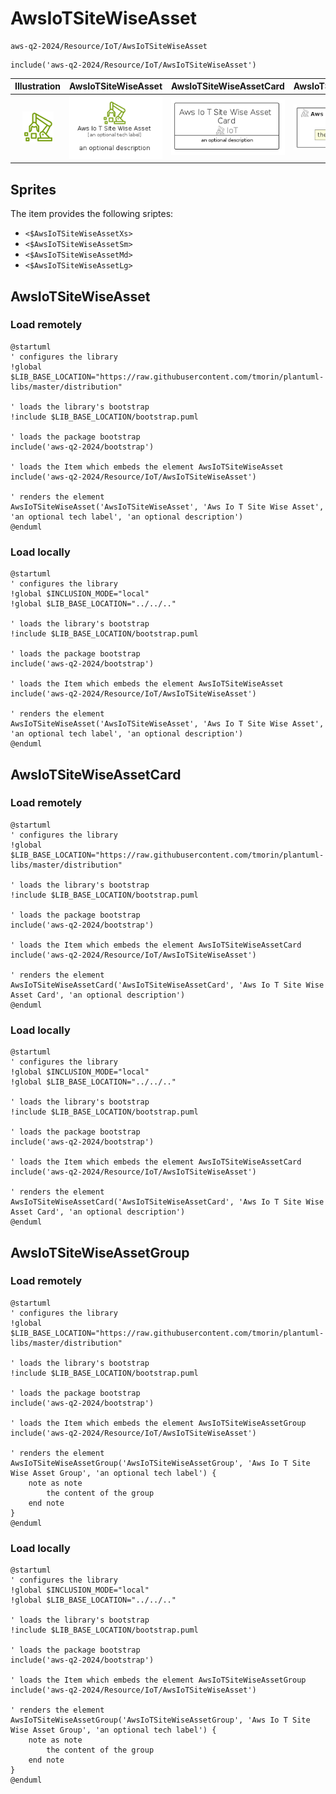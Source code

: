 # AwsIoTSiteWiseAsset


```text
aws-q2-2024/Resource/IoT/AwsIoTSiteWiseAsset
```

```text
include('aws-q2-2024/Resource/IoT/AwsIoTSiteWiseAsset')
```



| Illustration | AwsIoTSiteWiseAsset | AwsIoTSiteWiseAssetCard | AwsIoTSiteWiseAssetGroup |
| :---: | :---: | :---: | :---: |
| ![illustration for Illustration](../../../aws-q2-2024/Resource/IoT/AwsIoTSiteWiseAsset.png) | ![illustration for AwsIoTSiteWiseAsset](../../../aws-q2-2024/Resource/IoT/AwsIoTSiteWiseAsset.Local.png) | ![illustration for AwsIoTSiteWiseAssetCard](../../../aws-q2-2024/Resource/IoT/AwsIoTSiteWiseAssetCard.Local.png) | ![illustration for AwsIoTSiteWiseAssetGroup](../../../aws-q2-2024/Resource/IoT/AwsIoTSiteWiseAssetGroup.Local.png) |



## Sprites
The item provides the following sriptes:

- `<$AwsIoTSiteWiseAssetXs>`
- `<$AwsIoTSiteWiseAssetSm>`
- `<$AwsIoTSiteWiseAssetMd>`
- `<$AwsIoTSiteWiseAssetLg>`





## AwsIoTSiteWiseAsset

### Load remotely
```plantuml
@startuml
' configures the library
!global $LIB_BASE_LOCATION="https://raw.githubusercontent.com/tmorin/plantuml-libs/master/distribution"

' loads the library's bootstrap
!include $LIB_BASE_LOCATION/bootstrap.puml

' loads the package bootstrap
include('aws-q2-2024/bootstrap')

' loads the Item which embeds the element AwsIoTSiteWiseAsset
include('aws-q2-2024/Resource/IoT/AwsIoTSiteWiseAsset')

' renders the element
AwsIoTSiteWiseAsset('AwsIoTSiteWiseAsset', 'Aws Io T Site Wise Asset', 'an optional tech label', 'an optional description')
@enduml
```

### Load locally
```plantuml
@startuml
' configures the library
!global $INCLUSION_MODE="local"
!global $LIB_BASE_LOCATION="../../.."

' loads the library's bootstrap
!include $LIB_BASE_LOCATION/bootstrap.puml

' loads the package bootstrap
include('aws-q2-2024/bootstrap')

' loads the Item which embeds the element AwsIoTSiteWiseAsset
include('aws-q2-2024/Resource/IoT/AwsIoTSiteWiseAsset')

' renders the element
AwsIoTSiteWiseAsset('AwsIoTSiteWiseAsset', 'Aws Io T Site Wise Asset', 'an optional tech label', 'an optional description')
@enduml
```

## AwsIoTSiteWiseAssetCard

### Load remotely
```plantuml
@startuml
' configures the library
!global $LIB_BASE_LOCATION="https://raw.githubusercontent.com/tmorin/plantuml-libs/master/distribution"

' loads the library's bootstrap
!include $LIB_BASE_LOCATION/bootstrap.puml

' loads the package bootstrap
include('aws-q2-2024/bootstrap')

' loads the Item which embeds the element AwsIoTSiteWiseAssetCard
include('aws-q2-2024/Resource/IoT/AwsIoTSiteWiseAsset')

' renders the element
AwsIoTSiteWiseAssetCard('AwsIoTSiteWiseAssetCard', 'Aws Io T Site Wise Asset Card', 'an optional description')
@enduml
```

### Load locally
```plantuml
@startuml
' configures the library
!global $INCLUSION_MODE="local"
!global $LIB_BASE_LOCATION="../../.."

' loads the library's bootstrap
!include $LIB_BASE_LOCATION/bootstrap.puml

' loads the package bootstrap
include('aws-q2-2024/bootstrap')

' loads the Item which embeds the element AwsIoTSiteWiseAssetCard
include('aws-q2-2024/Resource/IoT/AwsIoTSiteWiseAsset')

' renders the element
AwsIoTSiteWiseAssetCard('AwsIoTSiteWiseAssetCard', 'Aws Io T Site Wise Asset Card', 'an optional description')
@enduml
```

## AwsIoTSiteWiseAssetGroup

### Load remotely
```plantuml
@startuml
' configures the library
!global $LIB_BASE_LOCATION="https://raw.githubusercontent.com/tmorin/plantuml-libs/master/distribution"

' loads the library's bootstrap
!include $LIB_BASE_LOCATION/bootstrap.puml

' loads the package bootstrap
include('aws-q2-2024/bootstrap')

' loads the Item which embeds the element AwsIoTSiteWiseAssetGroup
include('aws-q2-2024/Resource/IoT/AwsIoTSiteWiseAsset')

' renders the element
AwsIoTSiteWiseAssetGroup('AwsIoTSiteWiseAssetGroup', 'Aws Io T Site Wise Asset Group', 'an optional tech label') {
    note as note
        the content of the group
    end note
}
@enduml
```

### Load locally
```plantuml
@startuml
' configures the library
!global $INCLUSION_MODE="local"
!global $LIB_BASE_LOCATION="../../.."

' loads the library's bootstrap
!include $LIB_BASE_LOCATION/bootstrap.puml

' loads the package bootstrap
include('aws-q2-2024/bootstrap')

' loads the Item which embeds the element AwsIoTSiteWiseAssetGroup
include('aws-q2-2024/Resource/IoT/AwsIoTSiteWiseAsset')

' renders the element
AwsIoTSiteWiseAssetGroup('AwsIoTSiteWiseAssetGroup', 'Aws Io T Site Wise Asset Group', 'an optional tech label') {
    note as note
        the content of the group
    end note
}
@enduml
```

